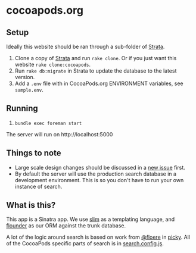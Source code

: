 # cocoapods.org

## Setup

Ideally this website should be ran through a sub-folder of [Strata](https://github.com/CocoaPods/Strata).

1. Clone a copy of [Strata](https://github.com/CocoaPods/Strata) and run `rake clone`. Or if you just want this website `rake clone:cocoapods`.
2. Run `rake db:migrate` in Strata to update the database to the latest version.
3. Add a `.env` file with in CocoaPods.org ENVIRONMENT variables, see `sample.env`.

## Running

1. `bundle exec foreman start`

The server will run on http://localhost:5000

## Things to note

* Large scale design changes should be discussed in a [new issue](https://github.com/cocoapods/cocoapods.org/issues/new) first.
* By default the server will use the production search database in a development environment. This is so you don't have to run your own instance of search.

## What is this?

This app is a Sinatra app. We use [slim](http://slim-lang.com) as a templating language, and [flounder](https://bitbucket.org/technologyastronauts/oss_flounder/) as our ORM against the trunk database.

A lot of the logic around search is based on work from [@floere](https://github.com/floere) in [picky](http://pickyrb.com). All of the CocoaPods specific parts of search is in [search.config.js](https://github.com/CocoaPods/cocoapods.org/blob/master/assets/javascripts/search.config.js).
